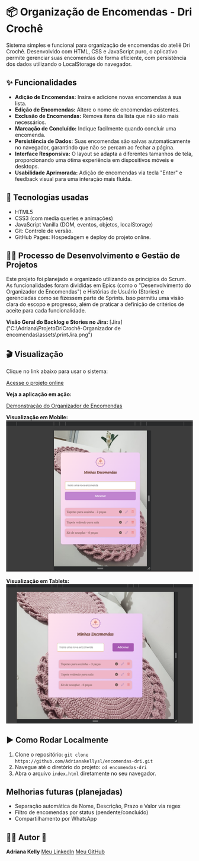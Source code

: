 # 📦 Organização de Encomendas - Dri Crochê

Sistema simples e funcional para organização de encomendas do ateliê Dri Crochê. Desenvolvido com HTML, CSS e JavaScript puro, o aplicativo permite gerenciar suas encomendas de forma eficiente, com persistência dos dados utilizando o LocalStorage do navegador.

## ✨ Funcionalidades

* **Adição de Encomendas:** Insira e adicione novas encomendas à sua lista.
* **Edição de Encomendas:** Altere o nome de encomendas existentes.
* **Exclusão de Encomendas:** Remova itens da lista que não são mais necessários.
* **Marcação de Concluído:** Indique facilmente quando concluir uma encomenda.
* **Persistência de Dados:** Suas encomendas são salvas automaticamente no navegador, garantindo que não se percam ao fechar a página.
* **Interface Responsiva:** O layout se adapta a diferentes tamanhos de tela, proporcionando uma ótima experiência em dispositivos móveis e desktops.
* **Usabilidade Aprimorada:** Adição de encomendas via tecla "Enter" e feedback visual para uma interação mais fluida.



## 🚀 Tecnologias usadas

- HTML5
- CSS3 (com media queries e animações)
- JavaScript Vanilla (DOM, eventos, objetos, localStorage)
- Git: Controle de versão.
- GitHub Pages: Hospedagem e deploy do projeto online.


## 👨‍💻 Processo de Desenvolvimento e Gestão de Projetos

Este projeto foi planejado e organizado utilizando os princípios do Scrum. As funcionalidades foram divididas em Epics (como o "Desenvolvimento do Organizador de Encomendas") e Histórias de Usuário (Stories) e gerenciadas como se fizessem parte de Sprints. Isso permitiu uma visão clara do escopo e progresso, além de praticar a definição de critérios de aceite para cada funcionalidade.

**Visão Geral do Backlog e Stories no Jira:**
[Jira]("C:\Adriana\ProjetoDriCrochê-Organizador de encomendas\assets\printJira.png")

## 🎬 Visualização

Clique no link abaixo para usar o sistema:

[Acesse o projeto online]()

**Veja a aplicação em ação:**

[Demonstração do Organizador de Encomendas](https://github.com/Adrianakellysl/encomendas-dri/blob/main/assets/ezgif.com-speed.gif)

**Visualização em Mobile:**
![Organizador de Encomendas em Mobile](https://github.com/Adrianakellysl/encomendas-dri/blob/main/assets/printMobile.png?raw=true)

**Visualização em Tablets:**
![Organizador de Encomendas em Tablets](https://github.com/Adrianakellysl/encomendas-dri/blob/main/assets/printTablet.png?raw=true)


## ▶️ Como Rodar Localmente

1.  Clone o repositório: `git clone https://github.com/Adrianakellysl/encomendas-dri.git`
2.  Navegue até o diretório do projeto: `cd encomendas-dri`
3.  Abra o arquivo `index.html` diretamente no seu navegador.



## Melhorias futuras (planejadas)

- Separação automática de Nome, Descrição, Prazo e Valor via regex
- Filtro de encomendas por status (pendente/concluído)
- Compartilhamento por WhatsApp



## 👩‍💻 Autor 💜

**Adriana Kelly**
[Meu LinkedIn](https://www.linkedin.com/in/adriana-kelly-de-sousa-lima-134130220/)
[Meu GitHub](https://github.com/Adrianakellysl)
